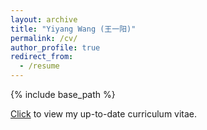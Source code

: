 ```yaml
---
layout: archive
title: "Yiyang Wang (王一阳)"
permalink: /cv/
author_profile: true
redirect_from:
  - /resume
---
```


{% include base_path %}

[Click](/files/yiyangwang_cv.pdf) to view my up-to-date curriculum vitae.
